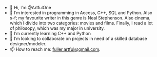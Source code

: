 - 👋 Hi, I’m @ArtfulOne
- 👀 I’m interested in programming in Access, C++, SQL and Python. Also s-f; my favourite writer in this genre is Neal Stephenson. Also cinema, which I divide into two categories: movies and films. Finally, I read a lot of philosopy, which was my major in university.
- 🌱 I’m currently learning C++ and Python
- 💞️ I’m looking to collaborate on projects in need of a skilled database designer/modeler.
- 📫 How to reach me: fuller.artful@gmail.com.

<!---
ArtfulOne/ArtfulOne is a ✨ special ✨ repository because its `README.md` (this file) appears on your GitHub profile.
You can click the Preview link to take a look at your changes.
--->
